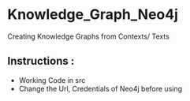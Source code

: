 # Knowledge_Graph_Neo4j
Creating Knowledge Graphs from Contexts/ Texts


## Instructions : 
- Working Code in src
- Change the Url, Credentials of Neo4j before using
